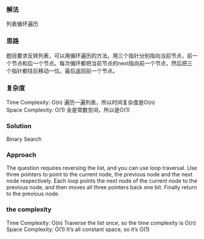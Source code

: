 ### 解法 
列表循环遍历

### 思路
题目要求反转列表，可以用循环遍历的方法。用三个指针分别指向当前节点，前一个节点和后一个节点。每次循环都把当前节点的next指向前一个节点，然后把三个指针都往后移动一位。最后返回前一个节点。

### 复杂度
Time Complexity: O(n) 遍历一遍列表，所以时间复杂度是O(n)    
Space Complexity: O(1) 全是常数空间，所以是O(1)


### Solution
Binary Search

### Approach
The question requires reversing the list, and you can use loop traversal. Use three pointers to point to the current node, the previous node and the next node respectively. Each loop points the next node of the current node to the previous node, and then moves all three pointers back one bit. Finally return to the previous node.

### the complexity
Time Complexity: O(n) Traverse the list once, so the time complexity is O(n)  
Space Complexity: O(1) It’s all constant space, so it’s O(1)